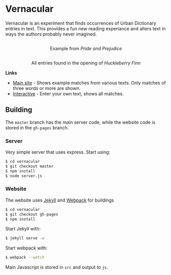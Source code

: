 # Vernacular

Vernacular is an experiment that finds occurrences of Urban Dictionary entries in text. This provides a fun new reading experiance and alters text in ways the authors probably never imagined.

<div align="center" >
    <img src="https://raw.githubusercontent.com/mattbierner/vernacular/master/documentation/in-that-way.png" alt="" />
    <p align="center">Example from <i>Pride and Prejudice</i></p>
</div>

<div align="center" >
    <img src="https://raw.githubusercontent.com/mattbierner/vernacular/master/documentation/huck-finn.png" alt="" />
    <p align="center">All entries found in the opening of <i>Huckleberry Finn</i></p>
</div>

**Links**

* [Main site]() - Shows example matches from various texts. Only matches of three words or more are shown. 
* [Interactive]() - Enter your own text, shows all matches.


## Building
The `master` branch has the main server code, while the website code is stored in the `gh-pages` branch.

### Server
Very simple server that uses express. Start using:

```bash
$ cd vernacular
$ git checkout master
$ npm install
$ node server.js
```

### Website
The website uses [Jekyll](http://jekyllrb.com/) and [Webpack](http://webpack.github.io/) for buildings

```bash
$ cd vernacular
$ git checkout gh-pages
$ npm install
```

Start Jekyll with:

```bash
$ jekyll serve -w
```

Start webpack with:

```bash
$ webpack --watch
```

Main Javascript is stored in `src` and output to `js`.